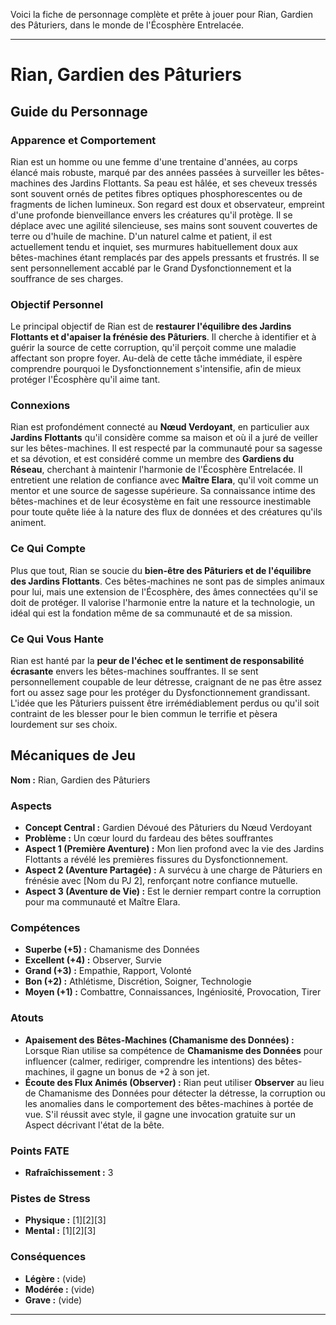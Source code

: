 Voici la fiche de personnage complète et prête à jouer pour Rian, Gardien des Pâturiers, dans le monde de l'Écosphère Entrelacée.

---

# Rian, Gardien des Pâturiers

## Guide du Personnage

### Apparence et Comportement

Rian est un homme ou une femme d'une trentaine d'années, au corps élancé mais robuste, marqué par des années passées à surveiller les bêtes-machines des Jardins Flottants. Sa peau est hâlée, et ses cheveux tressés sont souvent ornés de petites fibres optiques phosphorescentes ou de fragments de lichen lumineux. Son regard est doux et observateur, empreint d'une profonde bienveillance envers les créatures qu'il protège. Il se déplace avec une agilité silencieuse, ses mains sont souvent couvertes de terre ou d'huile de machine. D'un naturel calme et patient, il est actuellement tendu et inquiet, ses murmures habituellement doux aux bêtes-machines étant remplacés par des appels pressants et frustrés. Il se sent personnellement accablé par le Grand Dysfonctionnement et la souffrance de ses charges.

### Objectif Personnel

Le principal objectif de Rian est de **restaurer l'équilibre des Jardins Flottants et d'apaiser la frénésie des Pâturiers**. Il cherche à identifier et à guérir la source de cette corruption, qu'il perçoit comme une maladie affectant son propre foyer. Au-delà de cette tâche immédiate, il espère comprendre pourquoi le Dysfonctionnement s'intensifie, afin de mieux protéger l'Écosphère qu'il aime tant.

### Connexions

Rian est profondément connecté au **Nœud Verdoyant**, en particulier aux **Jardins Flottants** qu'il considère comme sa maison et où il a juré de veiller sur les bêtes-machines. Il est respecté par la communauté pour sa sagesse et sa dévotion, et est considéré comme un membre des **Gardiens du Réseau**, cherchant à maintenir l'harmonie de l'Écosphère Entrelacée. Il entretient une relation de confiance avec **Maître Elara**, qu'il voit comme un mentor et une source de sagesse supérieure. Sa connaissance intime des bêtes-machines et de leur écosystème en fait une ressource inestimable pour toute quête liée à la nature des flux de données et des créatures qu'ils animent.

### Ce Qui Compte

Plus que tout, Rian se soucie du **bien-être des Pâturiers et de l'équilibre des Jardins Flottants**. Ces bêtes-machines ne sont pas de simples animaux pour lui, mais une extension de l'Écosphère, des âmes connectées qu'il se doit de protéger. Il valorise l'harmonie entre la nature et la technologie, un idéal qui est la fondation même de sa communauté et de sa mission.

### Ce Qui Vous Hante

Rian est hanté par la **peur de l'échec et le sentiment de responsabilité écrasante** envers les bêtes-machines souffrantes. Il se sent personnellement coupable de leur détresse, craignant de ne pas être assez fort ou assez sage pour les protéger du Dysfonctionnement grandissant. L'idée que les Pâturiers puissent être irrémédiablement perdus ou qu'il soit contraint de les blesser pour le bien commun le terrifie et pèsera lourdement sur ses choix.

## Mécaniques de Jeu

**Nom :** Rian, Gardien des Pâturiers

### Aspects

*   **Concept Central :** Gardien Dévoué des Pâturiers du Nœud Verdoyant
*   **Problème :** Un cœur lourd du fardeau des bêtes souffrantes
*   **Aspect 1 (Première Aventure) :** Mon lien profond avec la vie des Jardins Flottants a révélé les premières fissures du Dysfonctionnement.
*   **Aspect 2 (Aventure Partagée) :** A survécu à une charge de Pâturiers en frénésie avec [Nom du PJ 2], renforçant notre confiance mutuelle.
*   **Aspect 3 (Aventure de Vie) :** Est le dernier rempart contre la corruption pour ma communauté et Maître Elara.

### Compétences

*   **Superbe (+5) :** Chamanisme des Données
*   **Excellent (+4) :** Observer, Survie
*   **Grand (+3) :** Empathie, Rapport, Volonté
*   **Bon (+2) :** Athlétisme, Discrétion, Soigner, Technologie
*   **Moyen (+1) :** Combattre, Connaissances, Ingéniosité, Provocation, Tirer

### Atouts

*   **Apaisement des Bêtes-Machines (Chamanisme des Données) :** Lorsque Rian utilise sa compétence de **Chamanisme des Données** pour influencer (calmer, rediriger, comprendre les intentions) des bêtes-machines, il gagne un bonus de +2 à son jet.
*   **Écoute des Flux Animés (Observer) :** Rian peut utiliser **Observer** au lieu de Chamanisme des Données pour détecter la détresse, la corruption ou les anomalies dans le comportement des bêtes-machines à portée de vue. S'il réussit avec style, il gagne une invocation gratuite sur un Aspect décrivant l'état de la bête.

### Points FATE

*   **Rafraîchissement :** 3

### Pistes de Stress

*   **Physique :** [1][2][3]
*   **Mental :** [1][2][3]

### Conséquences

*   **Légère :** (vide)
*   **Modérée :** (vide)
*   **Grave :** (vide)

---